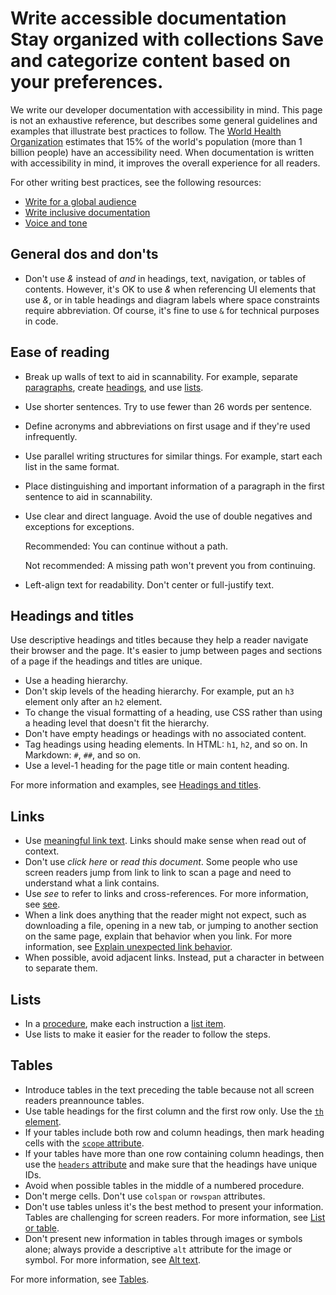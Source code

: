 # Write accessible documentation Stay organized with collections Save and categorize content based on your preferences.

We write our developer documentation with accessibility in mind. This page is not an exhaustive
reference, but describes some general guidelines and examples that illustrate best practices to
follow. The
[World Health Organization](https://www.who.int/en/news-room/fact-sheets/detail/disability-and-health)
estimates that 15% of the world's population (more than 1 billion people) have an accessibility
need. When documentation is written with accessibility in mind, it improves the overall
experience for all readers.

For other writing best practices, see the following resources:

* [Write for a global audience](/style/translation)
* [Write inclusive documentation](/style/inclusive-documentation)
* [Voice and tone](/style/tone)

## General dos and don'ts

* Don't use *&* instead of *and* in headings, text, navigation, or
  tables of contents. However, it's OK to use *&* when referencing UI
  elements that use *&*, or in table headings and diagram labels where space
  constraints require abbreviation. Of course, it's fine to use `&`
  for technical purposes in code.

## Ease of reading

* Break up walls of text to aid in scannability. For example, separate
  [paragraphs](/style/paragraph-structure),
  create
  [headings](/style/headings),
  and use
  [lists](/style/lists).
* Use shorter sentences. Try to use fewer than 26 words per sentence.
* Define acronyms and abbreviations on first usage and if they're used infrequently.
* Use parallel writing structures for similar things. For example, start each list in the same
  format.
* Place distinguishing and important information of a paragraph in the first sentence to aid in
  scannability.
* Use clear and direct language. Avoid the use of double negatives and exceptions for exceptions.

  Recommended: You can continue without a
  path.

  Not recommended: A missing path won't
  prevent you from continuing.
* Left-align text for readability. Don't center or full-justify text.

## Headings and titles

Use descriptive headings and titles because they help a reader navigate their browser and the
page. It's easier to jump between pages and sections of a page if the headings and titles are
unique.

* Use a heading hierarchy.
* Don't skip levels of the heading hierarchy. For example, put an `h3` element
  only after an `h2` element.
* To change the visual formatting of a heading, use CSS rather than using a heading level that
  doesn't fit the hierarchy.
* Don't have empty headings or headings with no associated content.
* Tag headings using heading elements. In HTML: `h1`,
  `h2`, and so on. In Markdown: `#`, `##`, and so on.
* Use a level-1 heading for the page title or main content heading.

For more information and examples, see [Headings and titles](/style/headings).

## Links

* Use [meaningful link text](/style/cross-references#descriptive-link-text).
  Links should make sense when read out of context.
* Don't use *click here* or *read this document*. Some people who use screen readers
  jump from link to link to scan a page and need to understand what a link contains.
* Use *see* to refer to links and cross-references. For more information, see
  [see](/style/word-list#see).
* When a link does anything that the reader might not expect, such as downloading a file,
  opening in a new tab, or jumping to another section on the same page, explain that behavior when
  you link. For more information, see
  [Explain unexpected link behavior](/style/cross-references#explain-behavior).
* When possible, avoid adjacent links. Instead, put a character in between to separate them.

## Lists

* In a
  [procedure](/style/procedures),
  make each instruction a
  [list item](/style/lists).
* Use lists to make it easier for the reader to follow the steps.

## Tables

* Introduce tables in the text preceding the table because not all screen readers preannounce
  tables.
* Use table headings for the first column and the first row only. Use the
  [`th` element](https://www.w3.org/TR/html4/struct/tables.html#edef-TH).
* If your tables include both row and column headings, then mark heading cells with the
  [`scope`
  attribute](https://www.w3.org/WAI/tutorials/tables/two-headers/).
* If your tables have more than one row containing column headings, then use the
  [`headers`
  attribute](https://www.w3.org/WAI/tutorials/tables/multi-level/) and make sure that the headings have unique IDs.
* Avoid when possible tables in the middle of a numbered procedure.
* Don't merge cells. Don't use `colspan` or `rowspan` attributes.
* Don't use tables unless it's the best method to present your information. Tables are
  challenging for screen readers. For more information, see
  [List or table](/style/tables#list-or-table).
* Don't present new information in tables through images or symbols alone; always provide a
  descriptive `alt` attribute for the image or symbol. For more information, see
  [Alt text](/style/images#alt-text).

For more information, see [Tables](/style/tables).
